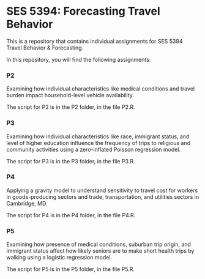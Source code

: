 # SES 5394: Forecasting Travel Behavior

This is a repository that contains individual assignments for SES 5394 Travel Behavior & Forecasting.

In this repository, you will find the following assignments:

### P2

Examining how individual characteristics like medical conditions and travel burden impact household-level vehicle availability.

The script for P2 is in the P2 folder, in the file P2.R.

### P3

Examining how individual characteristics like race, immigrant status, and level of higher education influence the frequency of trips to religious and community activities using a zero-inflated Poisson regression model.

The script for P3 is in the P3 folder, in the file P3.R.

### P4

Applying a gravity model to understand sensitivity to travel cost for workers in goods-producing sectors and trade, transportation, and utilities sectors in Cambridge, MD.

The script for P4 is in the P4 folder, in the file P4.R.

### P5

Examining how presence of medical conditions, suburban trip origin, and immigrant status affect how likely seniors are to make short health trips by walking using a logistic regression model.

The script for P5 is in the P5 folder, in the file P5.R.
